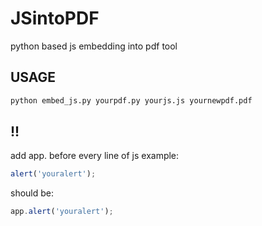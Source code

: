# JSintoPDF
python based js embedding into pdf tool


## USAGE
```bash
python embed_js.py yourpdf.py yourjs.js yournewpdf.pdf
```

## !!
add app. before every line of js example:
```js
alert('youralert');
```
should be:
```js
app.alert('youralert');
```
